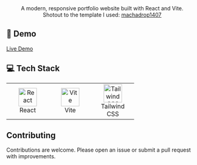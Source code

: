 <div align="center">A modern, responsive portfolio website built with React and Vite.
  <br>
Shotout to the template I used: <a href="https://github.com/machadop1407/pedrotech-portfolio">machadrop1407</a>
</div>


## 🚀 Demo

[Live Demo](https://stkossman.github.io/andriistavskyi_portfolio/)

## 💻 Tech Stack

<table align="center">
  <tr>
    <td align="center" width="96">
      <img src="https://skillicons.dev/icons?i=react" width="48" height="48" alt="React" />
      <br>React
    </td>
      <td align="center" width="96">
      <img src="https://skillicons.dev/icons?i=vite" width="48" height="48" alt="Vite" />
      <br>Vite
    </td>
    <td align="center" width="96">
      <img src="https://skillicons.dev/icons?i=tailwind" width="48" height="48" alt="Tailwind CSS" />
      <br>Tailwind CSS
  </tr>
</table>

## Contributing
Contributions are welcome. Please open an issue or submit a pull request with improvements.
